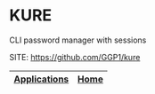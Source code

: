 # KURE

 CLI password manager with sessions

 SITE: https://github.com/GGP1/kure

 | [Applications](https://portable-linux-apps.github.io/apps.html) | [Home](https://portable-linux-apps.github.io)
 | --- | --- |
